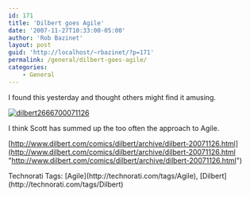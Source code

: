 ```yaml
---
id: 171
title: 'Dilbert goes Agile'
date: '2007-11-27T10:33:00-05:00'
author: 'Rob Bazinet'
layout: post
guid: 'http://localhost/~rbazinet/?p=171'
permalink: /general/dilbert-goes-agile/
categories:
    - General
---
```


I found this yesterday and thought others might find it amusing.

[![dilbert2666700071126](http://rbazinet.files.wordpress.com/2007/11/dilbert2666700071126-thumb.gif)](http://rbazinet.files.wordpress.com/2007/11/dilbert2666700071126.gif)

I think Scott has summed up the too often the approach to Agile.

[http://www.dilbert.com/comics/dilbert/archive/dilbert-20071126.html](http://www.dilbert.com/comics/dilbert/archive/dilbert-20071126.html "http://www.dilbert.com/comics/dilbert/archive/dilbert-20071126.html")

<div class="wlWriterSmartContent" style="display:inline;margin:0;padding:0;">Technorati Tags: [Agile](http://technorati.com/tags/Agile), [Dilbert](http://technorati.com/tags/Dilbert)</div>
